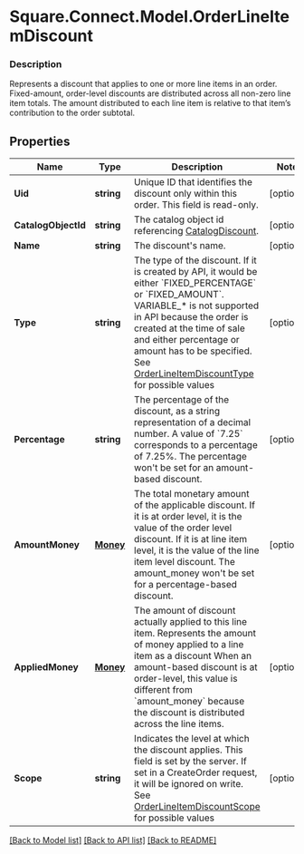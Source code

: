 # Square.Connect.Model.OrderLineItemDiscount

### Description

Represents a discount that applies to one or more line items in an order.  Fixed-amount, order-level discounts are distributed across all non-zero line item totals. The amount distributed to each line item is relative to that item’s contribution to the order subtotal.

## Properties

Name | Type | Description | Notes
------------ | ------------- | ------------- | -------------
**Uid** | **string** | Unique ID that identifies the discount only within this order.  This field is read-only. | [optional] 
**CatalogObjectId** | **string** | The catalog object id referencing [CatalogDiscount](#type-catalogdiscount). | [optional] 
**Name** | **string** | The discount&#39;s name. | [optional] 
**Type** | **string** | The type of the discount. If it is created by API, it would be either &#x60;FIXED_PERCENTAGE&#x60; or &#x60;FIXED_AMOUNT&#x60;.  VARIABLE_* is not supported in API because the order is created at the time of sale and either percentage or amount has to be specified. See [OrderLineItemDiscountType](#type-orderlineitemdiscounttype) for possible values | [optional] 
**Percentage** | **string** | The percentage of the discount, as a string representation of a decimal number. A value of &#x60;7.25&#x60; corresponds to a percentage of 7.25%.  The percentage won&#39;t be set for an amount-based discount. | [optional] 
**AmountMoney** | [**Money**](Money.md) | The total monetary amount of the applicable discount. If it is at order level, it is the value of the order level discount. If it is at line item level, it is the value of the line item level discount.  The amount_money won&#39;t be set for a percentage-based discount. | [optional] 
**AppliedMoney** | [**Money**](Money.md) | The amount of discount actually applied to this line item.  Represents the amount of money applied to a line item as a discount When an amount-based discount is at order-level, this value is different from &#x60;amount_money&#x60; because the discount is distributed across the line items. | [optional] 
**Scope** | **string** | Indicates the level at which the discount applies. This field is set by the server. If set in a CreateOrder request, it will be ignored on write. See [OrderLineItemDiscountScope](#type-orderlineitemdiscountscope) for possible values | [optional] 



[[Back to Model list]](../README.md#documentation-for-models) [[Back to API list]](../README.md#documentation-for-api-endpoints) [[Back to README]](../README.md)

